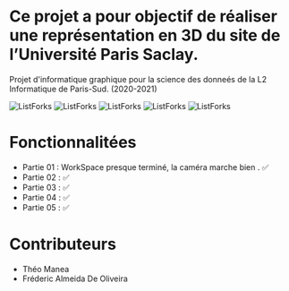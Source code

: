 # Ce projet a pour objectif de réaliser une représentation en 3D du site de l’Université Paris Saclay.
Projet d'informatique graphique pour la science des donneés de la L2 Informatique de Paris-Sud. (2020-2021)




![ListForks](https://forthebadge.com/images/badges/built-with-love.svg)
![ListForks](https://forthebadge.com/images/badges/made-with-java.svg)
![ListForks](https://forthebadge.com/images/badges/open-source.svg)
![ListForks](https://forthebadge.com/images/badges/uses-git.svg)
![ListForks](https://forthebadge.com/images/badges/winter-is-coming.svg)

# Fonctionnalitées 

  - Partie 01 : WorkSpace presque terminé, la caméra marche bien . :white_check_mark:
  - Partie 02 : :white_check_mark:
  - Partie 03 : :white_check_mark:
  - Partie 04 : :white_check_mark:
  - Partie 05 : :white_check_mark:
  

# Contributeurs 
  - Théo Manea
  - Fréderic Almeida De Oliveira
